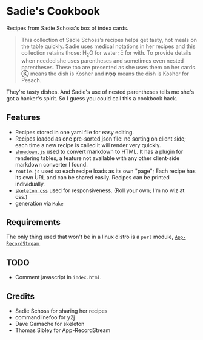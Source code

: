 # Sadie's Cookbook

Recipes from Sadie Schoss's box of index cards.


> This collection of Sadie Schoss’s recipes helps get tasty, hot meals on
> the table quickly. Sadie uses medical notations in her recipes and this
> collection retains those: H<sub>2</sub>O for water; c̄ for with. To
> provide details when needed she uses parentheses and sometimes even
> nested parentheses. These too are presented as she uses them on her
> cards. <strong>&#x24c0;</strong> means the dish is Kosher and
> <strong>פֶּסַח</strong> means the dish is Kosher for Pesach.

They're tasty dishes. And Sadie's use of nested parentheses tells me she's
got a hacker's spirit. So I guess you could call this a cookbook hack.

## Features

- Recipes stored in one yaml file for easy editing.
- Recipes loaded as one pre-sorted json file: no sorting on client side;
each time a new recipe is called it will render very quickly.
- [`showdown.js`](https://github.com/showdownjs/showdown) used to
convert markdown to HTML. It has a plugin for rendering tables, a
feature not available with any other client-side markdown converter I
found.
- `routie.js` used so each recipe loads as its own "page"; Each recipe
has its own URL and can be shared easily. Recipes can be printed
individually.
- [`skeleton css`](https://github.com/dhg/Skeleton) used for
responsiveness. (Roll your own; I'm no wiz at css.)
- generation via `Make`

## Requirements

The only thing used that won't be in a linux distro is a `perl` module,
[`App-RecordStream`](https://metacpan.org/pod/App::RecordStream).

## TODO

- Comment javascript in `index.html`.


## Credits

- Sadie Schoss for sharing her recipes
- commandlinefoo for y2j
- Dave Gamache for skeleton 
- Thomas Sibley for App-RecordStream

